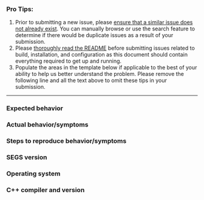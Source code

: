 ### Pro Tips:
1. Prior to submitting a new issue, please [ensure that a similar issue does not already exist](https://github.com/Segs/Segs/issues). You can manually browse or use the search feature to determine if there would be duplicate issues as a result of your submission.
2. Please [thoroughly read the README](https://github.com/Segs/Segs/blob/master/README.md) before submitting issues related to build, installation, and configuration as this document should contain everything required to get up and running.
3. Populate the areas in the template below if applicable to the best of your ability to help us better understand the problem. Please remove the following line and all the text above to omit these tips in your submission.
---

### Expected behavior

### Actual behavior/symptoms

### Steps to reproduce behavior/symptoms

### SEGS version

### Operating system

### C++ compiler and version
